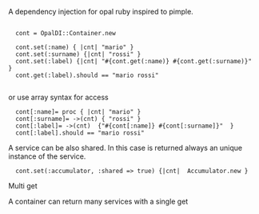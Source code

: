 A dependency injection for opal ruby inspired to pimple.

```

  cont = OpalDI::Container.new
  
  cont.set(:name) { |cnt| "mario" }
  cont.set(:surname) {|cnt| "rossi" }
  cont.set(:label) {|cnt| "#{cont.get(:name)} #{cont.get(:surname)}"  }
  cont.get(:label).should == "mario rossi"


```

or use array syntax for  access

```
  cont[:name]= proc { |cnt| "mario" }
  cont[:surname]= ->(cnt) { "rossi" }
  cont[:label]= ->(cnt)  {"#{cont[:name]} #{cont[:surname]}"  }
  cont[:label].should == "mario rossi"

```

A service can be also shared. In this case is returned always an unique instance of the service.

```
  cont.set(:accumulator, :shared => true) {|cnt|  Accumulator.new }
```

Multi get

A container can return many services with a single get

```


```